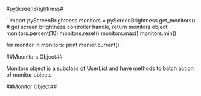 #pyScreenBrightness#

`
import pyScreenBrightness
monitors = pyScreenBrightness.get_monitors()  # get screen brightness controller handle, return monitors object
monitors.percent(10)
monitors.reset()
monitors.max()
monitors.min()

for monitor in monitors:
    print monior.current()
`

##Moonitors Object##

Monitors object is a subclass of UserList and have methods to batch action of monitor objects


##Monitor Object##


